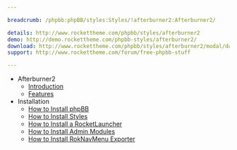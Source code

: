 ```yaml
---

breadcrumb: /phpbb:phpBB/styles:Styles/!afterburner2:Afterburner2/

details: http://www.rockettheme.com/phpbb/styles/afterburner2
demo: http://demo.rockettheme.com/phpbb-styles/afterburner2/
download: http://www.rockettheme.com/phpbb/styles/afterburner2/modal/downloads
support: http://www.rockettheme.com/forum/free-phpbb-stuff

---
```


* Afterburner2
	* [Introduction](INDEX.md#introduction)
	* [Features](INDEX.md#features)
* Installation
	* [How to Install phpBB](../../start/install.md)
	* [How to Install Styles](../../start/styles.md)
    * [How to Install a RocketLauncher](../../start/rocketlauncher.md)
	* [How to Install Admin Modules](../../start/styles.md#installing-administrative-modules)
	* [How to Install RokNavMenu Exporter](../../modules/roknavmenu.md)
